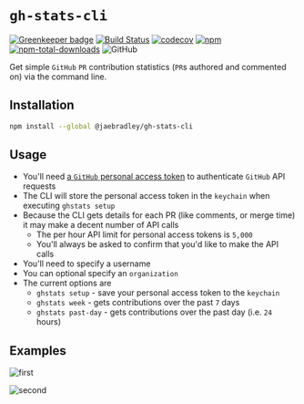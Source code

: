 # `gh-stats-cli`

[![Greenkeeper badge](https://badges.greenkeeper.io/jaebradley/gh-stats-cli.svg)](https://greenkeeper.io/)
[![Build Status](https://travis-ci.org/jaebradley/gh-stats-cli.svg?branch=master)](https://travis-ci.org/jaebradley/gh-stats-cli)
[![codecov](https://codecov.io/gh/jaebradley/gh-stats-cli/branch/master/graph/badge.svg)](https://codecov.io/gh/jaebradley/gh-stats-cli)
[![npm](https://img.shields.io/npm/v/@jaebradley/gh-stats-cli.svg)](https://www.npmjs.com/package/@jaebradley/gh-stats-cli)
[![npm-total-downloads](https://img.shields.io/npm/dt/@jaebradley/gh-stats-cli.svg)](https://www.npmjs.com/package/@jaebradley/gh-stats-cli)
![GitHub](https://img.shields.io/github/license/jaebradley/gh-stats-cli)

Get simple `GitHub` `PR` contribution statistics (`PR`s authored and commented on) via the command line.

## Installation

```bash
npm install --global @jaebradley/gh-stats-cli
```

## Usage

* You'll need [a `GitHub` personal access token](https://help.github.com/articles/creating-a-personal-access-token-for-the-command-line/) to authenticate `GitHub` API requests
* The CLI will store the personal access token in the `keychain` when executing `ghstats setup`
* Because the CLI gets details for each PR (like comments, or merge time) it may make a decent number of API calls
  * The per hour API limit for personal access tokens is `5,000`
  * You'll always be asked to confirm that you'd like to make the API calls
* You'll need to specify a username
* You can optional specify an `organization`
* The current options are
  * `ghstats setup` - save your personal access token to the `keychain`
  * `ghstats week` - gets contributions over the past `7` days
  * `ghstats past-day` - gets contributions over the past day (i.e. `24` hours)

## Examples

![first](https://imgur.com/uUdwHUs.png)

![second](https://imgur.com/j15lN3e.png)
